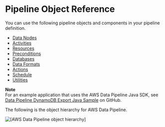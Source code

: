 # Pipeline Object Reference<a name="dp-pipeline-objects"></a>

You can use the following pipeline objects and components in your pipeline definition\.


+ [Data Nodes](dp-object-datanodes.md)
+ [Activities](dp-object-activities.md)
+ [Resources](dp-object-resources.md)
+ [Preconditions](dp-object-preconditions.md)
+ [Databases](dp-object-databases.md)
+ [Data Formats](dp-object-dataformats.md)
+ [Actions](dp-object-actions.md)
+ [Schedule](dp-object-schedule.md)
+ [Utilities](dp-object-utilities.md)

**Note**  
For an example application that uses the AWS Data Pipeline Java SDK, see [Data Pipeline DynamoDB Export Java Sample](https://github.com/awslabs/data-pipeline-samples/tree/master/samples/DynamoDBExportJava) on GitHub\.

The following is the object hierarchy for AWS Data Pipeline\.

![\[AWS Data Pipeline object hierarchy\]](http://docs.aws.amazon.com/datapipeline/latest/DeveloperGuide/images/object_hierarchy.png)